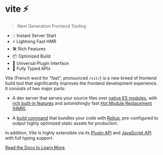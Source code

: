 # vite ⚡

> Next Generation Frontend Tooling

- 💡 Instant Server Start
- ⚡️ Lightning Fast HMR
- 🛠️ Rich Features
- 📦 Optimized Build
- 🔩 Universal Plugin Interface
- 🔑 Fully Typed APIs

Vite (French word for "fast", pronounced `/vit/`) is a new breed of frontend
build tool that significantly improves the frontend development experience. It
consists of two major parts:

- A dev server that serves your source files over
  [native ES modules](https://developer.mozilla.org/en-US/docs/Web/JavaScript/Guide/Modules),
  with [rich built-in features](https://vitejs.dev/guide/features.html) and
  astonishingly fast
  [Hot Module Replacement (HMR)](https://vitejs.dev/guide/features.html#hot-module-replacement).

- A [build command](https://vitejs.dev/guide/build.html) that bundles your code
  with [Rollup](https://rollupjs.org), pre-configured to output highly optimized
  static assets for production.

In addition, Vite is highly extensible via its
[Plugin API](https://vitejs.dev/guide/api-plugin.html) and
[JavaScript API](https://vitejs.dev/guide/api-javascript.html) with full typing
support.

[Read the Docs to Learn More](https://vitejs.dev).
